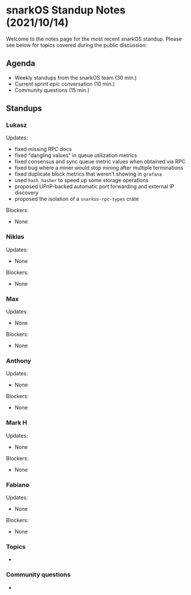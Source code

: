 # snarkOS Standup Notes (2021/10/14)

Welcome to the notes page for the most recent snarkOS standup. Please see below for topics covered during the public discussion:

## Agenda

* Weekly standups from the snarkOS team (30 min.)
* Current sprint epic conversation (10 min.)
* Community questions (15 min.)

## Standups

### Lukasz

Updates:

* fixed missing RPC docs
* fixed "dangling values" in queue utilization metrics
* fixed consensus and sync queue metric values when obtained via RPC
* fixed bug where a miner would stop mining after multiple terminations
* fixed duplicate block metrics that weren't showing in `grafana`
* used `hash_hasher` to speed up some storage operations
* proposed UPnP-backed automatic port forwarding and external IP discovery
* proposed the isolation of a `snarkos-rpc-types` crate

Blockers:

* None

### Niklas

Updates:

* None

Blockers:

* None

### Max

Updates:

* None

Blockers:

* None

### Anthony

Updates:

* None

Blockers:

* None

### Mark H

Updates:

* None

Blockers:

* None

### Fabiano

Updates:

* None

Blockers:

* None

### Topics

*

### Community questions

*

